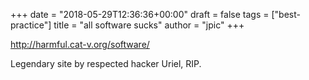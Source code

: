 +++
date = "2018-05-29T12:36:36+00:00"
draft = false
tags = ["best-practice"]
title = "all software sucks"
author = "jpic"
+++

http://harmful.cat-v.org/software/

Legendary site by respected hacker Uriel, RIP.
